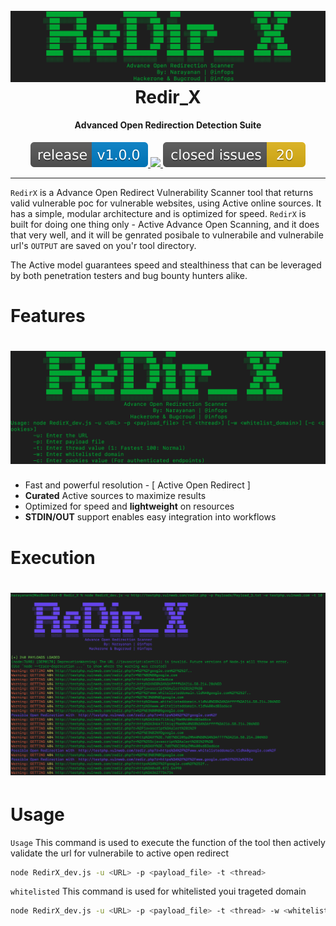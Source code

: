 <h1 align="center">
  <br>
  <a href="https://github.com/Narayanan-info/Redir_X/"><img src="Assets/Image_f.png" alt="Assets"></a>
  <br>
  Redir_X
  <br>
</h1>

<h4 align="center">Advanced Open Redirection Detection Suite</h4>

<p align="center">
  <a href="https://github.com/Narayanan-info/Redir_X/">
    <img src="https://github.com/Narayanan-info/Redir_X/blob/5b15405191648c6887a2876b603231f2ae41be1a/Assets/release_version.svg">
  </a>
  <a href="https://travis-ci.com/s0md3v/XSStrike">
    <img src="https://img.shields.io/travis/com/s0md3v/XSStrike.svg">
  </a>
  <a href="https://github.com/s0md3v/XSStrike/issues?q=is%3Aissue+is%3Aclosed">
      <img src="https://github.com/Narayanan-info/Redir_X/blob/5b15405191648c6887a2876b603231f2ae41be1a/Assets/closed_issues.svg">
  </a>
</p>

---

`RedirX` is a Advance Open Redirect Vulnerability Scanner tool that returns valid vulnerable poc for vulnerable websites, using Active online sources. It has a simple, modular architecture and is optimized for speed. `RedirX` is built for doing one thing only - Active Advance Open Scanning, and it does that very well, and it will be genrated posibale to vulnerabile and vulnerabile url's `OUTPUT` are saved on you'r tool directory. 

The Active model guarantees speed and stealthiness that can be leveraged by both penetration testers and bug bounty hunters alike.

# Features

<h1 align="left">
  <img src="Assets/Image.png" alt="RedirX" width="700px"></a>
  <br>
</h1>

- Fast and powerful resolution - [ Active Open Redirect ]
- **Curated** Active sources to maximize results
- Optimized for speed and **lightweight** on resources
- **STDIN/OUT** support enables easy integration into workflows

# Execution

<h1 align="left">
  <img src="Assets/Image_1.png" alt="RedirX" width="700px"></a>
  <br>
</h1>

# Usage

`Usage` This command is used to execute the function of the tool then actively validate the url for vulnerabile to active open redirect

```sh
node RedirX_dev.js -u <URL> -p <payload_file> -t <thread> 
```

`whitelisted` This command is used for whitelisted youi trageted domain

```sh
node RedirX_dev.js -u <URL> -p <payload_file> -t <thread> -w <whitelisted>
```







